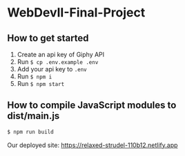 # WebDevII-Final-Project
## How to get started
1. Create an api key of Giphy API
2. Run `$ cp .env.example .env`
3. Add your api key to `.env`
4. Run `$ npm i`
5. Run `$ npm start`

## How to compile JavaScript modules to dist/main.js
```bash
$ npm run build
```
Our deployed site:
https://relaxed-strudel-110b12.netlify.app